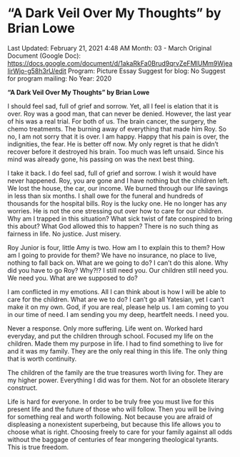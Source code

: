 # “A Dark Veil Over My Thoughts” by Brian Lowe

Last Updated: February 21, 2021 4:48 AM
Month: 03 - March
Original Document (Google Doc): https://docs.google.com/document/d/1akaRkFa0Brud9qrvZeFMIUMm9WjeaIirWjo-g58h3rU/edit
Program: Picture Essay
Suggest for blog: No
Suggest for program mailing: No
Year: 2020

**“A Dark Veil Over My Thoughts” by Brian Lowe**

I should feel sad, full of grief and sorrow. Yet, all I feel is elation that it is over. Roy was a good man, that can never be denied. However, the last year of his was a real trial. For both of us. The brain cancer, the surgery, the chemo treatments. The burning away of everything that made him Roy. So no, I am not sorry that it is over. I am happy. Happy that his pain is over, the indignities, the fear. He is better off now. My only regret is that he didn’t recover before it destroyed his brain. Too much was left unsaid. Since his mind was already gone, his passing on was the next best thing.

I take it back. I do feel sad, full of grief and sorrow. I wish it would have never happened. Roy, you are gone and I have nothing but the children left. We lost the house, the car, our income. We burned through our life savings in less than six months. I shall owe for the funeral and hundreds of thousands for the hospital bills. Roy is the lucky one. He no longer has any worries. He is not the one stressing out over how to care for our children. Why am I trapped in this situation? What sick twist of fate conspired to bring this about? What God allowed this to happen? There is no such thing as fairness in life. No justice. Just misery.

Roy Junior is four, little Amy is two. How am I to explain this to them? How am I going to provide for them? We have no insurance, no place to live, nothing to fall back on. What are we going to do? I can’t do this alone. Why did you have to go Roy? Why?!? I still need you. Our children still need you. We need you. What are we supposed to do?

I am conflicted in my emotions. All I can think about is how I will be able to care for the children. What are we to do? I can’t go all Yatesian, yet I can’t make it on my own. God, if you are real, please help us. I am coming to you in our time of need. I am sending you my deep, heartfelt needs. I need you.

Never a response. Only more suffering. Life went on. Worked hard everyday, and put the children through school. Focused my life on the children. Made them my purpose in life. I had to find something to live for and it was my family. They are the only real thing in this life. The only thing that is worth continuity.

The children of the family are the true treasures worth living for. They are my higher power. Everything I did was for them. Not for an obsolete literary construct.

Life is hard for everyone. In order to be truly free you must live for this present life and the future of those who will follow. Then you will be living for something real and worth following. Not because you are afraid of displeasing a nonexistent superbeing, but because this life allows you to choose what is right. Choosing freely to care for your family against all odds without the baggage of centuries of fear mongering theological tyrants. This is true freedom.